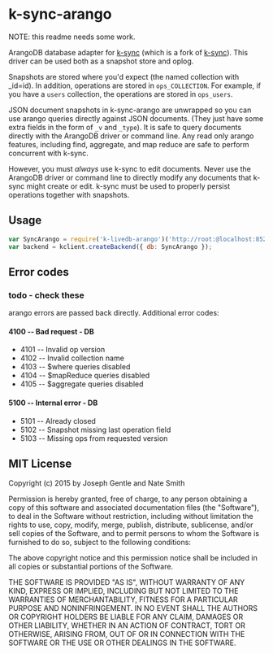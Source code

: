 # k-sync-arango

NOTE: this readme needs some work. 

ArangoDB database adapter for [k-sync](https://github.com/kantele/k-sync) (which is a fork of [k-sync](https://github.com/share/k-sync)). This
driver can be used both as a snapshot store and oplog.

Snapshots are stored where you'd expect (the named collection with _id=id). In
addition, operations are stored in `ops_COLLECTION`. For example, if you have
a `users` collection, the operations are stored in `ops_users`.

JSON document snapshots in k-sync-arango are unwrapped so you can use arango
queries directly against JSON documents. (They just have some extra fields in
the form of `_v` and `_type`). It is safe to query documents directly with the
ArangoDB driver or command line. Any read only arango features, including find,
aggregate, and map reduce are safe to perform concurrent with k-sync.

However, you must *always* use k-sync to edit documents. Never use the
ArangoDB driver or command line to directly modify any documents that k-sync
might create or edit. k-sync must be used to properly persist operations
together with snapshots.


## Usage

```js
var SyncArango = require('k-livedb-arango')('http://root:@localhost:8529/test')
var backend = kclient.createBackend({ db: SyncArango });
```

## Error codes

### todo - check these

arango errors are passed back directly. Additional error codes:

#### 4100 -- Bad request - DB

* 4101 -- Invalid op version
* 4102 -- Invalid collection name
* 4103 -- $where queries disabled
* 4104 -- $mapReduce queries disabled
* 4105 -- $aggregate queries disabled

#### 5100 -- Internal error - DB

* 5101 -- Already closed
* 5102 -- Snapshot missing last operation field
* 5103 -- Missing ops from requested version


## MIT License
Copyright (c) 2015 by Joseph Gentle and Nate Smith

Permission is hereby granted, free of charge, to any person obtaining a copy
of this software and associated documentation files (the "Software"), to deal
in the Software without restriction, including without limitation the rights
to use, copy, modify, merge, publish, distribute, sublicense, and/or sell
copies of the Software, and to permit persons to whom the Software is
furnished to do so, subject to the following conditions:

The above copyright notice and this permission notice shall be included in
all copies or substantial portions of the Software.

THE SOFTWARE IS PROVIDED "AS IS", WITHOUT WARRANTY OF ANY KIND, EXPRESS OR
IMPLIED, INCLUDING BUT NOT LIMITED TO THE WARRANTIES OF MERCHANTABILITY,
FITNESS FOR A PARTICULAR PURPOSE AND NONINFRINGEMENT. IN NO EVENT SHALL THE
AUTHORS OR COPYRIGHT HOLDERS BE LIABLE FOR ANY CLAIM, DAMAGES OR OTHER
LIABILITY, WHETHER IN AN ACTION OF CONTRACT, TORT OR OTHERWISE, ARISING FROM,
OUT OF OR IN CONNECTION WITH THE SOFTWARE OR THE USE OR OTHER DEALINGS IN
THE SOFTWARE.
